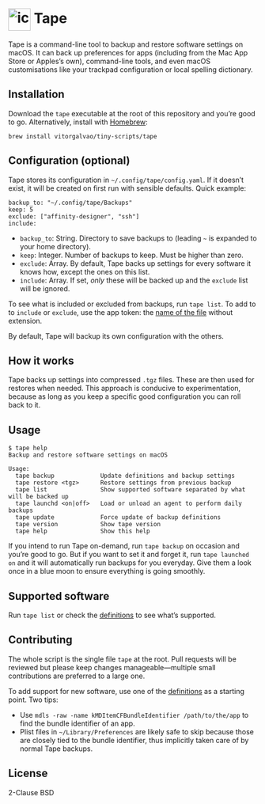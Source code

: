 # <img src='https://user-images.githubusercontent.com/1699443/152702986-198e7e40-b0a4-43d1-8fd8-47e52033e6e5.png' width='45' align='center' alt='icon'> Tape

Tape is a command-line tool to backup and restore software settings on macOS. It can back up preferences for apps (including from the Mac App Store or Apples’s own), command-line tools, and even macOS customisations like your trackpad configuration or local spelling dictionary.

## Installation

Download the `tape` executable at the root of this repository and you’re good to go. Alternatively, install with [Homebrew](https://brew.sh):

```shell
brew install vitorgalvao/tiny-scripts/tape
```

## Configuration (optional)

Tape stores its configuration in `~/.config/tape/config.yaml`. If it doesn’t exist, it will be created on first run with sensible defaults. Quick example:

```
backup_to: "~/.config/tape/Backups"
keep: 5
exclude: ["affinity-designer", "ssh"]
include:
```

* `backup_to`: String. Directory to save backups to (leading `~` is expanded to your home directory).
* `keep`: Integer. Number of backups to keep. Must be higher than zero.
* `exclude`: Array. By default, Tape backs up settings for every software it knows how, except the ones on this list.
* `include`: Array. If set, *only* these will be backed up and the `exclude` list will be ignored.

To see what is included or excluded from backups, run `tape list`. To add to to `include` or `exclude`, use the app token: the [name of the file](https://github.com/vitorgalvao/tape/tree/main/Definitions) without extension.

By default, Tape will backup its own configuration with the others.

## How it works

Tape backs up settings into compressed `.tgz` files. These are then used for restores when needed. This approach is conducive to experimentation, because as long as you keep a specific good configuration you can roll back to it.

## Usage

```console
$ tape help
Backup and restore software settings on macOS

Usage:
  tape backup             Update definitions and backup settings
  tape restore <tgz>      Restore settings from previous backup
  tape list               Show supported software separated by what will be backed up
  tape launchd <on|off>   Load or unload an agent to perform daily backups
  tape update             Force update of backup definitions
  tape version            Show tape version
  tape help               Show this help
```

If you intend to run Tape on-demand, run `tape backup` on occasion and you’re good to go. But if you want to set it and forget it, run `tape launched on` and it will automatically run backups for you everyday. Give them a look once in a blue moon to ensure everything is going smoothly.

## Supported software

Run `tape list` or check the [definitions](https://github.com/vitorgalvao/tape/tree/main/Definitions) to see what’s supported.

## Contributing

The whole script is the single file `tape` at the root. Pull requests will be reviewed but please keep changes manageable—multiple small contributions are preferred to a large one.

To add support for new software, use one of the [definitions](https://github.com/vitorgalvao/tape/tree/main/Definitions) as a starting point. Two tips:

* Use `mdls -raw -name kMDItemCFBundleIdentifier /path/to/the/app` to find the bundle identifier of an app.
* Plist files in `~/Library/Preferences` are likely safe to skip because those are closely tied to the bundle identifier, thus implicitly taken care of by normal Tape backups.

## License

2-Clause BSD
